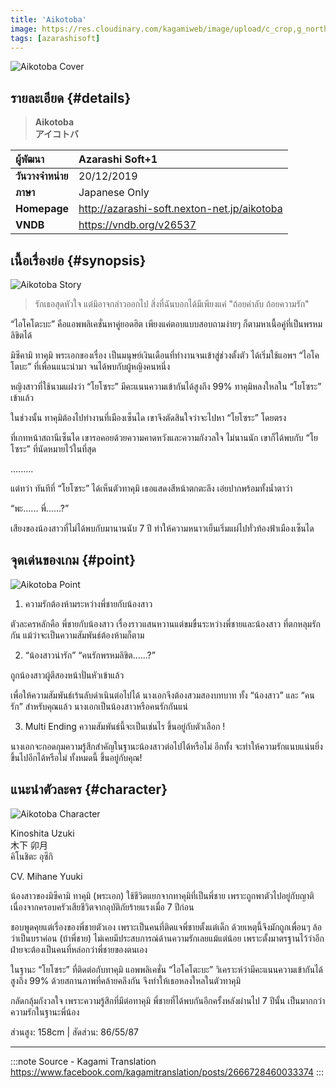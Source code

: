 ```yaml
---
title: 'Aikotoba'
image: https://res.cloudinary.com/kagamiweb/image/upload/c_crop,g_north_west,h_627,q_auto:good,w_1200/v1631537740/visualnovel/preview/aikotoba.jpg
tags: [azarashisoft]
---
```


![Aikotoba Cover](https://res.cloudinary.com/kagamiweb/image/upload/v1631537740/visualnovel/preview/aikotoba.jpg)

## รายละเอียด {#details}

> **Aikotoba**  
> **アイコトバ**

| ผู้พัฒนา | Azarashi Soft+1 |
| :---- | :---- |
| **วันวางจำหน่าย** | 20/12/2019 |
| **ภาษา** | Japanese Only |
| **Homepage** | http://azarashi-soft.nexton-net.jp/aikotoba |
| **VNDB** | https://vndb.org/v26537 |

## เนื้อเรื่องย่อ {#synopsis}

![Aikotoba Story](https://res.cloudinary.com/kagamiweb/image/upload/v1631537792/visualnovel/preview/aikotoba_story.jpg)

> ‍‍‍‍‍‍‍‍‍‍‍‍รักเธอสุดหัวใจ แต่มิอาจกล่าวออกไป
> ‍‍‍‍‍‍สิ่งที่ฉันบอกได้มีเพียงแค่ "ถ้อยคำลับ ถ้อยความรัก"

“ไอโคโตะบะ” คือแอพพลิเคชั่นหาคู่ยอดฮิต
เพียงแค่ตอบแบบสอบถามง่ายๆ ก็ตามหาเนื้อคู่ที่เป็นพรหมลิขิตได้

มิซึคามิ ทาคุมิ พระเอกของเรื่อง
เป็นมนุษย์เงินเดือนที่ทำงานจนเข้าสู่ช่วงตั้งตัว
ได้เริ่มใช้แอพฯ “ไอโคโตบะ” ที่เพื่อนแนะนำมา จนได้พบกับผู้หญิงคนหนึ่ง

หญิงสาวที่ใช้นามแฝงว่า “โยโซระ” มีคะแนนความเข้ากันได้สูงถึง 99%
ทาคุมิหลงใหลใน “โยโซระ” เข้าแล้ว

ในช่วงนั้น ทาคุมิต้องไปทำงานที่เมืองเซ็นได
เขาจึงตัดสินใจว่าจะไปหา “โยโซระ” โดยตรง

ที่เกทหน้าสถานีเซ็นได เขารอคอยด้วยความคาดหวังและความกังวลใจ
ไม่นานนัก เขาก็ได้พบกับ “โยโซระ” ที่นัดหมายไว้ในที่สุด

.........

แต่ทว่า ทันทีที่ “โยโซระ” ได้เห็นตัวทาคุมิ
เธอแสดงสีหน้าตกตะลึง เอ่ยปากพร้อมทั้งน้ำตาว่า

“พะ...... พี่......?”

เสียงของน้องสาวที่ไม่ได้พบกับมานานนับ 7 ปี
ทำให้ความหนาวเย็นเริ่มแผ่ไปทั่วท้องฟ้าเมืองเซ็นได

## จุดเด่นของเกม {#point}

![Aikotoba Point](https://res.cloudinary.com/kagamiweb/image/upload/v1631537816/visualnovel/preview/aikotoba_point.jpg)

1. ความรักต้องห้ามระหว่างพี่ชายกับน้องสาว

ตัวละครหลักคือ พี่ชายกับน้องสาว
เรื่องราวแสนหวานแต่ขมขื่นระหว่างพี่ชายและน้องสาว
ที่ตกหลุมรักกัน แม้ว่าจะเป็นความสัมพันธ์ต้องห้ามก็ตาม

2. “น้องสาวน่ารัก” “คนรักพรหมลิขิต......?”

ถูกน้องสาวผู้ตีสองหน้าปั่นหัวเข้าแล้ว

เพื่อให้ความสัมพันธ์เร้นลับดำเนินต่อไปได้
นางเอกจึงต้องสวมสองบทบาท ทั้ง “น้องสาว” และ “คนรัก”
สำหรับคุณแล้ว นางเอกเป็นน้องสาวหรือคนรักกันแน่

3. Multi Ending ความสัมพันธ์นี้จะเป็นเช่นไร ขึ้นอยู่กับตัวเลือก !

นางเอกจะกอดกุมความรู้สึกสำคัญในฐานะน้องสาวต่อไปได้หรือไม่
อีกทั้ง จะทำให้ความรักแนบแน่นยิ่งขึ้นไปอีกได้หรือไม่
ทั้งหมดนี้ ขึ้นอยู่กับคุณ!

## แนะนำตัวละคร {#character}

![Aikotoba Character](https://res.cloudinary.com/kagamiweb/image/upload/v1631537826/visualnovel/preview/aikotoba_character.jpg)

Kinoshita Uzuki  
木下 卯月  
คิโนชิตะ อุซึกิ

CV. Mihane Yuuki

น้องสาวของมิซึคามิ ทาคุมิ (พระเอก)
ใช้ชีวิตแยกจากทาคุมิที่เป็นพี่ชาย เพราะถูกพาตัวไปอยู่กับญาติ
เนื่องจากครอบครัวเสียชีวิตจากอุบัติภัยร้ายแรงเมื่อ 7 ปีก่อน

ชอบพูดคุยแต่เรื่องของพี่ชายตัวเอง เพราะเป็นคนที่ติดแจพี่ชายตั้งแต่เด็ก ด้วยเหตุนี้จึงมักถูกเพื่อนๆ ล้อว่าเป็นบราค่อน (บ้าพี่ชาย)
ไม่เคยมีประสบการณ์ด้านความรักเลยแม้แต่น้อย เพราะตั้งมาตรฐานไว้ว่าอีกฝ่ายจะต้องเป็นคนที่หล่อกว่าพี่ชายของตนเอง

ในฐานะ “โยโซระ” ที่ติดต่อกับทาคุมิ แอพพลิเคชั่น “ไอโคโตะบะ” วิเคราะห์ว่ามีคะแนนความเข้ากันได้สูงถึง 99%
ด้วยสถานภาพที่คล้ายคลึงกัน จึงทำให้เธอหลงใหลในตัวทาคุมิ

กลัดกลุ้มกังวลใจ เพราะความรู้สึกที่มีต่อทาคุมิ พี่ชายที่ได้พบกันอีกครั้งหลังผ่านไป 7 ปีนั้น เป็นมากกว่าความรักในฐานะพี่น้อง

ส่วนสูง: 158cm | สัดส่วน: 86/55/87

---
:::note Source - Kagami Translation
https://www.facebook.com/kagamitranslation/posts/2666728460033374
:::